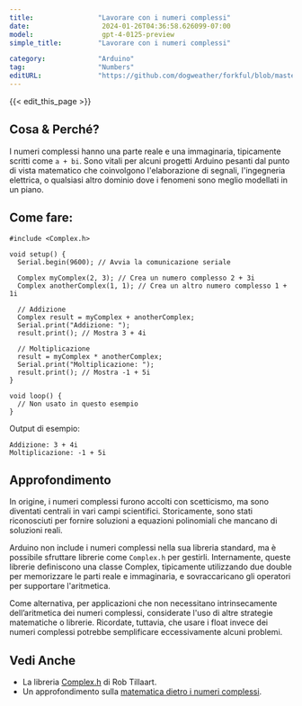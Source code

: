 ```yaml
---
title:                "Lavorare con i numeri complessi"
date:                  2024-01-26T04:36:58.626099-07:00
model:                 gpt-4-0125-preview
simple_title:         "Lavorare con i numeri complessi"

category:             "Arduino"
tag:                  "Numbers"
editURL:              "https://github.com/dogweather/forkful/blob/master/content/it/arduino/working-with-complex-numbers.md"
---
```


{{< edit_this_page >}}

## Cosa & Perché?
I numeri complessi hanno una parte reale e una immaginaria, tipicamente scritti come `a + bi`. Sono vitali per alcuni progetti Arduino pesanti dal punto di vista matematico che coinvolgono l'elaborazione di segnali, l'ingegneria elettrica, o qualsiasi altro dominio dove i fenomeni sono meglio modellati in un piano.

## Come fare:
```Arduino
#include <Complex.h>

void setup() {
  Serial.begin(9600); // Avvia la comunicazione seriale
  
  Complex myComplex(2, 3); // Crea un numero complesso 2 + 3i
  Complex anotherComplex(1, 1); // Crea un altro numero complesso 1 + 1i
  
  // Addizione
  Complex result = myComplex + anotherComplex; 
  Serial.print("Addizione: "); 
  result.print(); // Mostra 3 + 4i
  
  // Moltiplicazione
  result = myComplex * anotherComplex; 
  Serial.print("Moltiplicazione: ");
  result.print(); // Mostra -1 + 5i
}

void loop() {
  // Non usato in questo esempio
}
```
Output di esempio:
```
Addizione: 3 + 4i
Moltiplicazione: -1 + 5i
```

## Approfondimento
In origine, i numeri complessi furono accolti con scetticismo, ma sono diventati centrali in vari campi scientifici. Storicamente, sono stati riconosciuti per fornire soluzioni a equazioni polinomiali che mancano di soluzioni reali.

Arduino non include i numeri complessi nella sua libreria standard, ma è possibile sfruttare librerie come `Complex.h` per gestirli. Internamente, queste librerie definiscono una classe Complex, tipicamente utilizzando due double per memorizzare le parti reale e immaginaria, e sovraccaricano gli operatori per supportare l'aritmetica.

Come alternativa, per applicazioni che non necessitano intrinsecamente dell’aritmetica dei numeri complessi, considerate l'uso di altre strategie matematiche o librerie. Ricordate, tuttavia, che usare i float invece dei numeri complessi potrebbe semplificare eccessivamente alcuni problemi.

## Vedi Anche
- La libreria [Complex.h](https://github.com/RobTillaart/Complex) di Rob Tillaart.
- Un approfondimento sulla [matematica dietro i numeri complessi](https://mathworld.wolfram.com/ComplexNumber.html).
